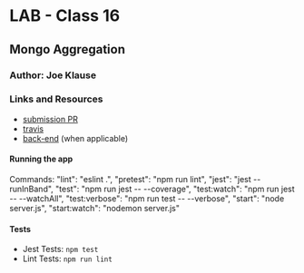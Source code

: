 # LAB - Class 16

## Mongo Aggregation

### Author: Joe Klause

### Links and Resources
* [submission PR](http://xyz.com)
* [travis](http://xyz.com)
* [back-end](http://xyz.com) (when applicable)


#### Running the app
Commands:
    "lint": "eslint .",
    "pretest": "npm run lint",
    "jest": "jest --runInBand",
    "test": "npm run jest -- --coverage",
    "test:watch": "npm run jest -- --watchAll",
    "test:verbose": "npm run test -- --verbose",
    "start": "node server.js",
    "start:watch": "nodemon server.js"

#### Tests
* Jest Tests: `npm test`
* Lint Tests: `npm run lint`
